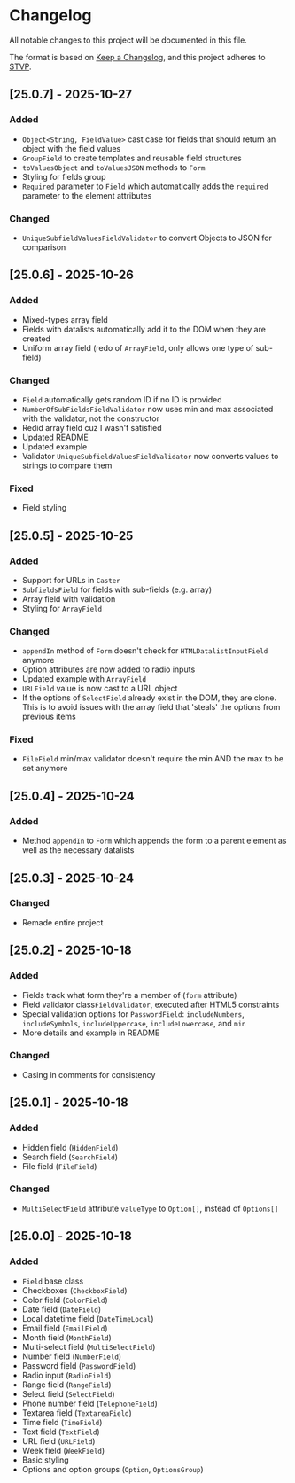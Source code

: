 # Changelog

All notable changes to this project will be documented in this file.

The format is based on [Keep a Changelog](https://keepachangelog.com/en/1.1.0/),
and this project adheres to [STVP](https://drive.mia.kiwi/index.php/s/PLGxSTNDxSTVP).

## [25.0.7] - 2025-10-27

### Added

- `Object<String, FieldValue>` cast case for fields that should return an object with the field values
- `GroupField` to create templates and reusable field structures
- `toValuesObject` and `toValuesJSON` methods to `Form`
- Styling for fields group
- `Required` parameter to `Field` which automatically adds the `required` parameter to the element attributes

### Changed

- `UniqueSubfieldValuesFieldValidator` to convert Objects to JSON for comparison



## [25.0.6] - 2025-10-26

### Added

- Mixed-types array field
- Fields with datalists automatically add it to the DOM when they are created
- Uniform array field (redo of `ArrayField`, only allows one type of sub-field)

### Changed

- `Field` automatically gets random ID if no ID is provided
- `NumberOfSubFieldsFieldValidator` now uses min and max associated with the validator, not the constructor
- Redid array field cuz I wasn't satisfied
- Updated README
- Updated example
- Validator `UniqueSubfieldValuesFieldValidator` now converts values to strings to compare them

### Fixed

- Field styling



## [25.0.5] - 2025-10-25

### Added

- Support for URLs in `Caster`
- `SubfieldsField` for fields with sub-fields (e.g. array)
- Array field with validation
- Styling for `ArrayField`

### Changed

- `appendIn` method of `Form` doesn't check for `HTMLDatalistInputField` anymore
- Option attributes are now added to radio inputs
- Updated example with `ArrayField`
- `URLField` value is now cast to a URL object
- If the options of `SelectField` already exist in the DOM, they are clone. This is to avoid issues with the array field that 'steals' the options from previous items

### Fixed

- `FileField` min/max validator doesn't require the min AND the max to be set anymore



## [25.0.4] - 2025-10-24

### Added

- Method `appendIn` to `Form` which appends the form to a parent element as well as the necessary datalists



## [25.0.3] - 2025-10-24

### Changed

- Remade entire project



## [25.0.2] - 2025-10-18

### Added

- Fields track what form they're a member of (`form` attribute)
- Field validator class`FieldValidator`, executed after HTML5 constraints
- Special validation options for `PasswordField`: `includeNumbers`, `includeSymbols`, `includeUppercase`, `includeLowercase`, and `min`
- More details and example in README

### Changed

- Casing in comments for consistency



## [25.0.1] - 2025-10-18

### Added

- Hidden field (`HiddenField`)
- Search field (`SearchField`)
- File field (`FileField`)

### Changed

- `MultiSelectField` attribute `valueType` to `Option[]`, instead of `Options[]`



## [25.0.0] - 2025-10-18

### Added

- `Field` base class
- Checkboxes (`CheckboxField`)
- Color field (`ColorField`)
- Date field (`DateField`)
- Local datetime field (`DateTimeLocal`)
- Email field (`EmailField`)
- Month field (`MonthField`)
- Multi-select field (`MultiSelectField`)
- Number field (`NumberField`)
- Password field (`PasswordField`)
- Radio input (`RadioField`)
- Range field (`RangeField`)
- Select field (`SelectField`)
- Phone number field (`TelephoneField`)
- Textarea field (`TextareaField`)
- Time field (`TimeField`)
- Text field (`TextField`)
- URL field (`URLField`)
- Week field (`WeekField`)
- Basic styling
- Options and option groups (`Option`, `OptionsGroup`)
